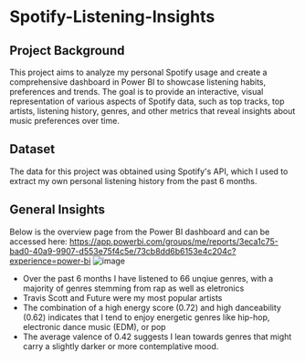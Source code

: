 # Spotify-Listening-Insights

## **Project Background**

This project aims to analyze my personal Spotify usage and create a comprehensive dashboard in Power BI to showcase listening habits, preferences and trends. The goal is to provide an interactive, visual representation of various aspects of Spotify data, such as top tracks, top artists, listening history, genres, and other metrics that reveal insights about music preferences over time.

## **Dataset**

The data for this project was obtained using Spotify's API, which I used to extract my own personal listening history from the past 6 months. 

## **General Insights**
Below is the overview page from the Power BI dashboard and can be accessed here: https://app.powerbi.com/groups/me/reports/3eca1c75-bad0-40a9-9907-d553e75f4c5e/73cb8dd6b6153e4c204c?experience=power-bi
![image](https://github.com/user-attachments/assets/43356e5b-06aa-441c-941a-c09259700b35)

* Over the past 6 months I have listened to 66 unqiue genres, with a majority of genres stemming from rap as well as eletronics
* Travis Scott and Future were my most popular artists
* The combination of a high energy score (0.72) and high danceability (0.62) indicates that I tend to enjoy energetic genres like hip-hop, electronic dance music (EDM), or pop
* The average valence of 0.42 suggests I lean towards genres that might carry a slightly darker or more contemplative mood.
